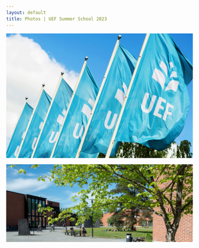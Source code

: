 ```yaml
---
layout: default
title: Photos | UEF Summer School 2023
---
```


![Group photo](photos/uef_flag.jpg)

![Audience listening lecture](photos/camp1.jpg)


